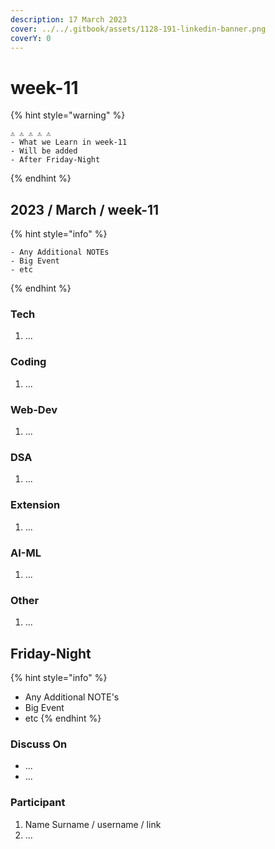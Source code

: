 ```yaml
---
description: 17 March 2023
cover: ../../.gitbook/assets/1128-191-linkedin-banner.png
coverY: 0
---
```


# week-11

{% hint style="warning" %}
```
⚠️ ⚠️ ⚠️ ⚠️ ⚠️
- What we Learn in week-11
- Will be added
- After Friday-Night
```
{% endhint %}

## 2023 / March / week-11

{% hint style="info" %}
```markup
- Any Additional NOTEs
- Big Event
- etc
```
{% endhint %}

### Tech

1. ...

### Coding

1. ...

### Web-Dev

1. ...

### DSA

1. ...

### Extension

1. ...

### AI-ML

1. ...

### Other

1. ...

## Friday-Night

{% hint style="info" %}
* Any Additional NOTE's
* Big Event
* etc
{% endhint %}

### Discuss On

* ...
* ...

### Participant

1. Name Surname / username / link
2. ...
